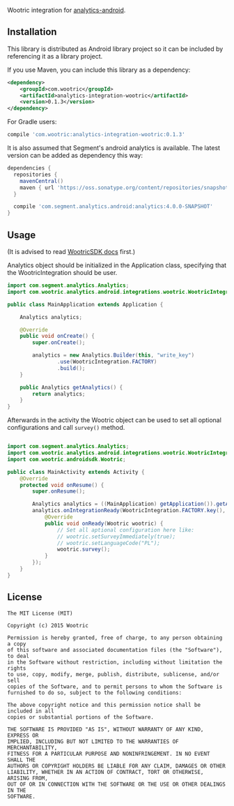 Wootric integration for [analytics-android](https://github.com/segmentio/analytics-android).

## Installation
This library is distributed as Android library project so it can be included by referencing it as a library project.

If you use Maven, you can include this library as a dependency:

```xml
<dependency>
    <groupId>com.wootric</groupId>
    <artifactId>analytics-integration-wootric</artifactId>
    <version>0.1.3</version>
</dependency>
```

For Gradle users:

```groovy
compile 'com.wootric:analytics-integration-wootric:0.1.3'
```

It is also assumed that Segment's android analytics is available. The latest version can be added as dependency this way:

```groovy
dependencies {
  repositories {
    mavenCentral()
    maven { url 'https://oss.sonatype.org/content/repositories/snapshots/' }
  }

  compile 'com.segment.analytics.android:analytics:4.0.0-SNAPSHOT'
}
```

## Usage

(It is advised to read [WootricSDK docs](https://github.com/Wootric/WootricSDK-Android) first.)

Analytics object should be initialized in the Application class, specifying that the WootricIntegration should be user.

```java
import com.segment.analytics.Analytics;
import com.wootric.analytics.android.integrations.wootric.WootricIntegration;

public class MainApplication extends Application {

    Analytics analytics;

    @Override
    public void onCreate() {
        super.onCreate();

        analytics = new Analytics.Builder(this, "write_key")
                .use(WootricIntegration.FACTORY)
                .build();
    }

    public Analytics getAnalytics() {
        return analytics;
    }
}
```

Afterwards in the activity the Wootric object can be used to set all optional configurations and call `survey()` method.

```java

import com.segment.analytics.Analytics;
import com.wootric.analytics.android.integrations.wootric.WootricIntegration;
import com.wootric.androidsdk.Wootric;

public class MainActivity extends Activity {
    @Override
    protected void onResume() {
        super.onResume();

        Analytics analytics = ((MainApplication) getApplication()).getAnalytics();
        analytics.onIntegrationReady(WootricIntegration.FACTORY.key(), new Analytics.Callback<Wootric>() {
            @Override
            public void onReady(Wootric wootric) {
                // Set all aptional configuration here like:
                // wootric.setSurveyImmediately(true);
                // wootric.setLanguageCode("PL");
                wootric.survey();
            }
        });
    }
}
```

## License

```
The MIT License (MIT)

Copyright (c) 2015 Wootric

Permission is hereby granted, free of charge, to any person obtaining a copy
of this software and associated documentation files (the "Software"), to deal
in the Software without restriction, including without limitation the rights
to use, copy, modify, merge, publish, distribute, sublicense, and/or sell
copies of the Software, and to permit persons to whom the Software is
furnished to do so, subject to the following conditions:

The above copyright notice and this permission notice shall be included in all
copies or substantial portions of the Software.

THE SOFTWARE IS PROVIDED "AS IS", WITHOUT WARRANTY OF ANY KIND, EXPRESS OR
IMPLIED, INCLUDING BUT NOT LIMITED TO THE WARRANTIES OF MERCHANTABILITY,
FITNESS FOR A PARTICULAR PURPOSE AND NONINFRINGEMENT. IN NO EVENT SHALL THE
AUTHORS OR COPYRIGHT HOLDERS BE LIABLE FOR ANY CLAIM, DAMAGES OR OTHER
LIABILITY, WHETHER IN AN ACTION OF CONTRACT, TORT OR OTHERWISE, ARISING FROM,
OUT OF OR IN CONNECTION WITH THE SOFTWARE OR THE USE OR OTHER DEALINGS IN THE
SOFTWARE.
```
